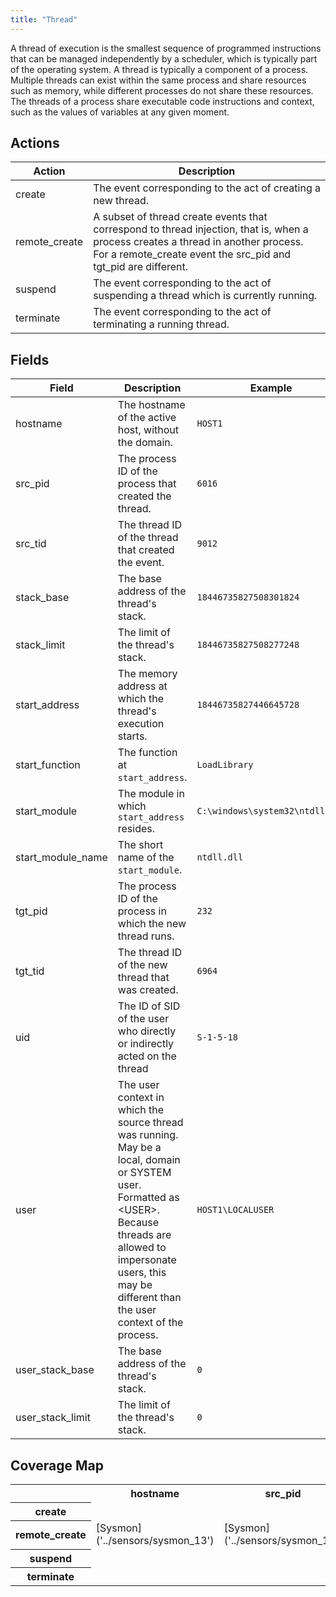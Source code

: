 ```yaml
---
title: "Thread"
---
```

A thread of execution is the smallest sequence of programmed instructions that can be managed independently by a scheduler, which is typically part of the operating system. A thread is typically a component of a process. Multiple threads can exist within the same process and share resources such as memory, while different processes do not share these resources. The threads of a process share executable code instructions and context, such as the values of variables at any given moment.

## Actions
|Action|Description|
|---|---|
|create|The event corresponding to the act of creating a new thread.|
|remote_create|A subset of thread create events that correspond to thread injection, that is, when a process creates a thread in another process. For a remote_create event the src_pid and tgt_pid are different.|
|suspend|The event corresponding to the act of suspending a thread which is currently running.|
|terminate|The event corresponding to the act of terminating a running thread.|

## Fields
|Field|Description|Example|
|---|---|---|
hostname|The hostname of the active host, without the domain.|<code>HOST1</code>
src_pid|The process ID of the process that created the thread.|<code>6016</code>
src_tid|The thread ID of the thread that created the event.|<code>9012</code>
stack_base|The base address of the thread's stack.|<code>18446735827508301824</code>
stack_limit|The limit of the thread's stack.|<code>18446735827508277248</code>
start_address|The memory address at which the thread's execution starts.|<code>18446735827446645728</code>
start_function|The function at `start_address`.|<code>LoadLibrary</code>
start_module|The module in which `start_address` resides.|<code>C:\windows\system32\ntdll.dll</code>
start_module_name|The short name of the `start_module`.|<code>ntdll.dll</code>
tgt_pid|The process ID of the process in which the new thread runs.|<code>232</code>
tgt_tid|The thread ID of the new thread that was created.|<code>6964</code>
uid|The ID of SID of the user who directly or indirectly acted on the thread|<code>S-1-5-18</code>
user|The user context in which the source thread was running. May be a local, domain or SYSTEM user. Formatted as <DOMAIN>\<USER>. Because threads are allowed to impersonate users, this may be different than the user context of the process.|<code>HOST1\LOCALUSER</code>
user_stack_base|The base address of the thread's stack.|<code>0</code>
user_stack_limit|The limit of the thread's stack.|<code>0</code>

## Coverage Map
<table>
  <tr>
    <th />
    <th>hostname</th>
    <th>src_pid</th>
    <th>src_tid</th>
    <th>stack_base</th>
    <th>stack_limit</th>
    <th>start_address</th>
    <th>start_function</th>
    <th>start_module</th>
    <th>start_module_name</th>
    <th>tgt_pid</th>
    <th>tgt_tid</th>
    <th>uid</th>
    <th>user</th>
    <th>user_stack_base</th>
    <th>user_stack_limit</th>
  </tr>
  <tr>
    <th>create</th>
    <td style="white-space: pre-wrap;"></td>
    <td style="white-space: pre-wrap;"></td>
    <td style="white-space: pre-wrap;"></td>
    <td style="white-space: pre-wrap;"></td>
    <td style="white-space: pre-wrap;"></td>
    <td style="white-space: pre-wrap;"></td>
    <td style="white-space: pre-wrap;"></td>
    <td style="white-space: pre-wrap;"></td>
    <td style="white-space: pre-wrap;"></td>
    <td style="white-space: pre-wrap;"></td>
    <td style="white-space: pre-wrap;"></td>
    <td style="white-space: pre-wrap;"></td>
    <td style="white-space: pre-wrap;"></td>
    <td style="white-space: pre-wrap;"></td>
    <td style="white-space: pre-wrap;"></td>
  </tr>
  <tr>
    <th>remote_create</th>
    <td style="white-space: pre-wrap;">[Sysmon]('../sensors/sysmon_13')</td>
    <td style="white-space: pre-wrap;">[Sysmon]('../sensors/sysmon_13')</td>
    <td style="white-space: pre-wrap;">[Sysmon]('../sensors/sysmon_13')</td>
    <td style="white-space: pre-wrap;"></td>
    <td style="white-space: pre-wrap;"></td>
    <td style="white-space: pre-wrap;">[Sysmon]('../sensors/sysmon_13')</td>
    <td style="white-space: pre-wrap;">[Sysmon]('../sensors/sysmon_13')</td>
    <td style="white-space: pre-wrap;">[Sysmon]('../sensors/sysmon_13')</td>
    <td style="white-space: pre-wrap;">[Sysmon]('../sensors/sysmon_13')</td>
    <td style="white-space: pre-wrap;">[Sysmon]('../sensors/sysmon_13')</td>
    <td style="white-space: pre-wrap;">[Sysmon]('../sensors/sysmon_13')</td>
    <td style="white-space: pre-wrap;">[Sysmon]('../sensors/sysmon_13')</td>
    <td style="white-space: pre-wrap;">[Sysmon]('../sensors/sysmon_13')</td>
    <td style="white-space: pre-wrap;"></td>
    <td style="white-space: pre-wrap;"></td>
  </tr>
  <tr>
    <th>suspend</th>
    <td style="white-space: pre-wrap;"></td>
    <td style="white-space: pre-wrap;"></td>
    <td style="white-space: pre-wrap;"></td>
    <td style="white-space: pre-wrap;"></td>
    <td style="white-space: pre-wrap;"></td>
    <td style="white-space: pre-wrap;"></td>
    <td style="white-space: pre-wrap;"></td>
    <td style="white-space: pre-wrap;"></td>
    <td style="white-space: pre-wrap;"></td>
    <td style="white-space: pre-wrap;"></td>
    <td style="white-space: pre-wrap;"></td>
    <td style="white-space: pre-wrap;"></td>
    <td style="white-space: pre-wrap;"></td>
    <td style="white-space: pre-wrap;"></td>
    <td style="white-space: pre-wrap;"></td>
  </tr>
  <tr>
    <th>terminate</th>
    <td style="white-space: pre-wrap;"></td>
    <td style="white-space: pre-wrap;"></td>
    <td style="white-space: pre-wrap;"></td>
    <td style="white-space: pre-wrap;"></td>
    <td style="white-space: pre-wrap;"></td>
    <td style="white-space: pre-wrap;"></td>
    <td style="white-space: pre-wrap;"></td>
    <td style="white-space: pre-wrap;"></td>
    <td style="white-space: pre-wrap;"></td>
    <td style="white-space: pre-wrap;"></td>
    <td style="white-space: pre-wrap;"></td>
    <td style="white-space: pre-wrap;"></td>
    <td style="white-space: pre-wrap;"></td>
    <td style="white-space: pre-wrap;"></td>
    <td style="white-space: pre-wrap;"></td>
  </tr>
</table>